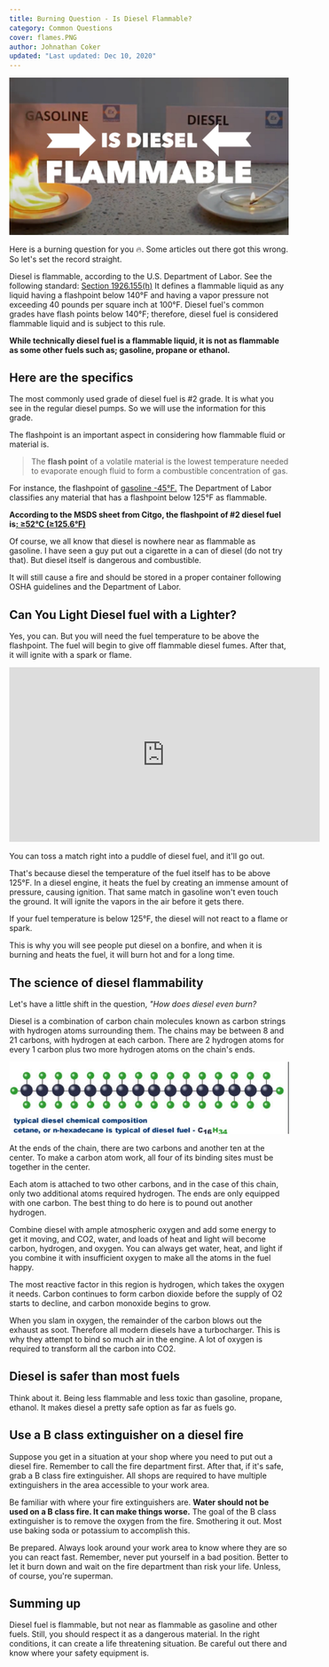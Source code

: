 ```yaml
---
title: Burning Question - Is Diesel Flammable?
category: Common Questions
cover: flames.PNG
author: Johnathan Coker
updated: "Last updated: Dec 10, 2020"
---
```


![diesel flames](./flames.PNG)

Here is a burning question for you 🔥. Some articles out there got this wrong. So let's set the record straight.

Diesel is flammable, according to the U.S. Department of Labor. See the following standard: [Section 1926.155(h)](https://www.osha.gov/laws-regs/standardinterpretations/2000-06-09-0#:~:text=The%20common%20grades%20of%20diesel,is%20subject%20to%20this%20rule) It defines a flammable liquid as any liquid having a flashpoint below 140°F and having a vapor pressure not exceeding 40 pounds per square inch at 100°F. Diesel fuel's common grades have flash points below 140°F; therefore, diesel fuel is considered flammable liquid and is subject to this rule.

**While technically diesel fuel is a flammable liquid, it is not as flammable as some other fuels such as; gasoline, propane or ethanol.**

## Here are the specifics

The most commonly used grade of diesel fuel is #2 grade. It is what you see in the regular diesel pumps. So we will use the information for this grade.

The flashpoint is an important aspect in considering how flammable fluid or material is.

> The **flash point** of a volatile material is the lowest temperature needed to evaporate enough fluid to form a combustible concentration of gas.

For instance, the flashpoint of [gasoline -45°F.](http://large.stanford.edu/courses/2014/ph240/ukropina2/) The Department of Labor classifies any material that has a flashpoint below 125°F as flammable.

**According to the MSDS sheet from Citgo, the flashpoint of #2 diesel fuel is**[**: ≥52°C (≥125.6°F)**](http://www.docs.citgo.com/msds_pi/AG2DF.pdf)

Of course, we all know that diesel is nowhere near as flammable as gasoline. I have seen a guy put out a cigarette in a can of diesel (do not try that). But diesel itself is dangerous and combustible.

It will still cause a fire and should be stored in a proper container following OSHA guidelines and the Department of Labor.

## Can You Light Diesel fuel with a Lighter?

Yes, you can. But you will need the fuel temperature to be above the flashpoint. The fuel will begin to give off flammable diesel fumes. After that, it will ignite with a spark or flame.

<iframe width="560"  height="315"  src="https://www.youtube.com/embed/7soVqyGq4i4"  frameborder="0"  allow="accelerometer; autoplay; clipboard-write; encrypted-media; gyroscope; picture-in-picture"  allowfullscreen></iframe>

You can toss a match right into a puddle of diesel fuel, and it'll go out.

That's because diesel the temperature of the fuel itself has to be above 125°F. In a diesel engine, it heats the fuel by creating an immense amount of pressure, causing ignition. That same match in gasoline won't even touch the ground. It will ignite the vapors in the air before it gets there.

If your fuel temperature is below 125°F, the diesel will not react to a flame or spark.

This is why you will see people put diesel on a bonfire, and when it is burning and heats the fuel, it will burn hot and for a long time.

## The science of diesel flammability

Let's have a little shift in the question, _"How does diesel even burn?_

Diesel is a combination of carbon chain molecules known as carbon strings with hydrogen atoms surrounding them. The chains may be between 8 and 21 carbons, with hydrogen at each carbon. There are 2 hydrogen atoms for every 1 carbon plus two more hydrogen atoms on the chain's ends.

![diesel atom](dieselatom.png)

At the ends of the chain, there are two carbons and another ten at the center. To make a carbon atom work, all four of its binding sites must be together in the center.

Each atom is attached to two other carbons, and in the case of this chain, only two additional atoms required hydrogen. The ends are only equipped with one carbon. The best thing to do here is to pound out another hydrogen.

Combine diesel with ample atmospheric oxygen and add some energy to get it moving, and CO2, water, and loads of heat and light will become carbon, hydrogen, and oxygen. You can always get water, heat, and light if you combine it with insufficient oxygen to make all the atoms in the fuel happy.

The most reactive factor in this region is hydrogen, which takes the oxygen it needs. Carbon continues to form carbon dioxide before the supply of O2 starts to decline, and carbon monoxide begins to grow.

When you slam in oxygen, the remainder of the carbon blows out the exhaust as soot. Therefore all modern diesels have a turbocharger. This is why they attempt to bind so much air in the engine. A lot of oxygen is required to transform all the carbon into CO2.

## Diesel is safer than most fuels

Think about it. Being less flammable and less toxic than gasoline, propane, ethanol. It makes diesel a pretty safe option as far as fuels go.

## Use a B class extinguisher on a diesel fire

Suppose you get in a situation at your shop where you need to put out a diesel fire. Remember to call the fire department first. After that, if it's safe, grab a B class fire extinguisher. All shops are required to have multiple extinguishers in the area accessible to your work area.

Be familiar with where your fire extinguishers are. **Water should not be used on a B class fire. It can make things worse.** The goal of the B class extinguisher is to remove the oxygen from the fire. Smothering it out. Most use baking soda or potassium to accomplish this.

Be prepared. Always look around your work area to know where they are so you can react fast. Remember, never put yourself in a bad position. Better to let it burn down and wait on the fire department than risk your life. Unless, of course, you're superman.

## Summing up

Diesel fuel is flammable, but not near as flammable as gasoline and other fuels. Still, you should respect it as a dangerous material. In the right conditions, it can create a life threatening situation. Be careful out there and know where your safety equipment is.
